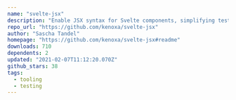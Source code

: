 ```yaml
---
name: "svelte-jsx"
description: "Enable JSX syntax for Svelte components, simplifying testing."
repo_url: "https://github.com/kenoxa/svelte-jsx"
author: "Sascha Tandel"
homepage: "https://github.com/kenoxa/svelte-jsx#readme"
downloads: 710
dependents: 2
updated: "2021-02-07T11:12:20.070Z"
github_stars: 38
tags: 
  - tooling
  - testing
---
```


